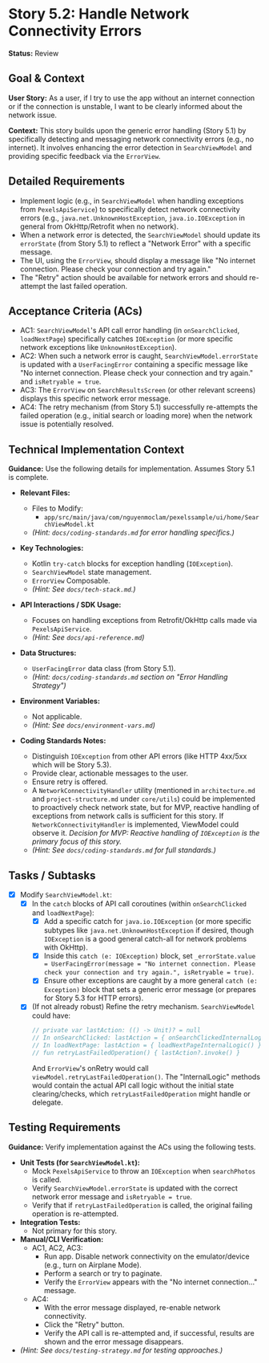 # Story 5.2: Handle Network Connectivity Errors

**Status:** Review

## Goal & Context

**User Story:** As a user, if I try to use the app without an internet connection or if the connection is unstable, I want to be clearly informed about the network issue.

**Context:** This story builds upon the generic error handling (Story 5.1) by specifically detecting and messaging network connectivity errors (e.g., no internet). It involves enhancing the error detection in `SearchViewModel` and providing specific feedback via the `ErrorView`.

## Detailed Requirements

* Implement logic (e.g., in `SearchViewModel` when handling exceptions from `PexelsApiService`) to specifically detect network connectivity errors (e.g., `java.net.UnknownHostException`, `java.io.IOException` in general from OkHttp/Retrofit when no network).
* When a network error is detected, the `SearchViewModel` should update its `errorState` (from Story 5.1) to reflect a "Network Error" with a specific message.
* The UI, using the `ErrorView`, should display a message like "No internet connection. Please check your connection and try again."
* The "Retry" action should be available for network errors and should re-attempt the last failed operation.

## Acceptance Criteria (ACs)

-   AC1: `SearchViewModel`'s API call error handling (in `onSearchClicked`, `loadNextPage`) specifically catches `IOException` (or more specific network exceptions like `UnknownHostException`).
-   AC2: When such a network error is caught, `SearchViewModel.errorState` is updated with a `UserFacingError` containing a specific message like "No internet connection. Please check your connection and try again." and `isRetryable = true`.
-   AC3: The `ErrorView` on `SearchResultsScreen` (or other relevant screens) displays this specific network error message.
-   AC4: The retry mechanism (from Story 5.1) successfully re-attempts the failed operation (e.g., initial search or loading more) when the network issue is potentially resolved.

## Technical Implementation Context

**Guidance:** Use the following details for implementation. Assumes Story 5.1 is complete.

-   **Relevant Files:**
    -   Files to Modify:
        -   `app/src/main/java/com/nguyenmoclam/pexelssample/ui/home/SearchViewModel.kt`
    -   _(Hint: `docs/coding-standards.md` for error handling specifics.)_

-   **Key Technologies:**
    -   Kotlin `try-catch` blocks for exception handling (`IOException`).
    -   `SearchViewModel` state management.
    -   `ErrorView` Composable.
    -   _(Hint: See `docs/tech-stack.md`.)_

-   **API Interactions / SDK Usage:**
    -   Focuses on handling exceptions from Retrofit/OkHttp calls made via `PexelsApiService`.
    -   _(Hint: See `docs/api-reference.md`)_

-   **Data Structures:**
    -   `UserFacingError` data class (from Story 5.1).
    -   _(Hint: `docs/coding-standards.md` section on "Error Handling Strategy")_

-   **Environment Variables:**
    -   Not applicable.
    -   _(Hint: See `docs/environment-vars.md`)_

-   **Coding Standards Notes:**
    -   Distinguish `IOException` from other API errors (like HTTP 4xx/5xx which will be Story 5.3).
    -   Provide clear, actionable messages to the user.
    -   Ensure retry is offered.
    -   A `NetworkConnectivityHandler` utility (mentioned in `architecture.md` and `project-structure.md` under `core/utils`) could be implemented to proactively check network state, but for MVP, reactive handling of exceptions from network calls is sufficient for this story. If `NetworkConnectivityHandler` is implemented, ViewModel could observe it. *Decision for MVP: Reactive handling of `IOException` is the primary focus of this story.*
    -   _(Hint: See `docs/coding-standards.md` for full standards.)_

## Tasks / Subtasks

-   [X] Modify `SearchViewModel.kt`:
    -   [X] In the `catch` blocks of API call coroutines (within `onSearchClicked` and `loadNextPage`):
        -   [X] Add a specific catch for `java.io.IOException` (or more specific subtypes like `java.net.UnknownHostException` if desired, though `IOException` is a good general catch-all for network problems with OkHttp).
        -   [X] Inside this `catch (e: IOException)` block, set `_errorState.value = UserFacingError(message = "No internet connection. Please check your connection and try again.", isRetryable = true)`.
        -   [X] Ensure other exceptions are caught by a more general `catch (e: Exception)` block that sets a generic error message (or prepares for Story 5.3 for HTTP errors).
    -   [X] (If not already robust) Refine the retry mechanism. `SearchViewModel` could have:
        ```kotlin
        // private var lastAction: (() -> Unit)? = null
        // In onSearchClicked: lastAction = { onSearchClickedInternalLogic() }
        // In loadNextPage: lastAction = { loadNextPageInternalLogic() }
        // fun retryLastFailedOperation() { lastAction?.invoke() }
        ```
        And `ErrorView`'s onRetry would call `viewModel.retryLastFailedOperation()`.
        The "InternalLogic" methods would contain the actual API call logic without the initial state clearing/checks, which `retryLastFailedOperation` might handle or delegate.

## Testing Requirements

**Guidance:** Verify implementation against the ACs using the following tests.
-   **Unit Tests (for `SearchViewModel.kt`):**
    -   Mock `PexelsApiService` to throw an `IOException` when `searchPhotos` is called.
    -   Verify `SearchViewModel.errorState` is updated with the correct network error message and `isRetryable = true`.
    -   Verify that if `retryLastFailedOperation` is called, the original failing operation is re-attempted.
-   **Integration Tests:**
    -   Not primary for this story.
-   **Manual/CLI Verification:**
    -   AC1, AC2, AC3:
        -   Run app. Disable network connectivity on the emulator/device (e.g., turn on Airplane Mode).
        -   Perform a search or try to paginate.
        -   Verify the `ErrorView` appears with the "No internet connection..." message.
    -   AC4:
        -   With the error message displayed, re-enable network connectivity.
        -   Click the "Retry" button.
        -   Verify the API call is re-attempted and, if successful, results are shown and the error message disappears.
-   _(Hint: See `docs/testing-strategy.md` for testing approaches.)_
